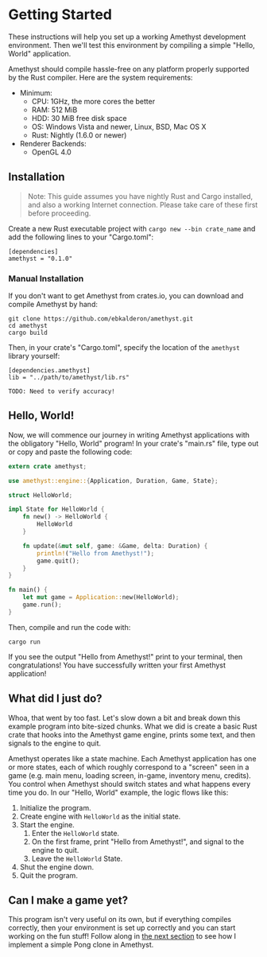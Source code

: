 # Getting Started

These instructions will help you set up a working Amethyst development
environment. Then we'll test this environment by compiling a simple "Hello,
World" application.

Amethyst should compile hassle-free on any platform properly supported by the
Rust compiler. Here are the system requirements:

* Minimum:
  * CPU: 1GHz, the more cores the better
  * RAM: 512 MiB
  * HDD: 30 MiB free disk space
  * OS: Windows Vista and newer, Linux, BSD, Mac OS X
  * Rust: Nightly (1.6.0 or newer)
* Renderer Backends:
  * OpenGL 4.0

## Installation

> Note: This guide assumes you have nightly Rust and Cargo installed, and also a
> working Internet connection. Please take care of these first before
> proceeding.

Create a new Rust executable project with `cargo new --bin crate_name` and add
the following lines to your "Cargo.toml":

```
[dependencies]
amethyst = "0.1.0"
```

### Manual Installation

If you don't want to get Amethyst from crates.io, you can download and compile
Amethyst by hand:

```
git clone https://github.com/ebkalderon/amethyst.git
cd amethyst
cargo build
```

Then, in your crate's "Cargo.toml", specify the location of the `amethyst`
library yourself:

```
[dependencies.amethyst]
lib = "../path/to/amethyst/lib.rs"

TODO: Need to verify accuracy!
```

## Hello, World!

Now, we will commence our journey in writing Amethyst applications with the
obligatory "Hello, World" program! In your crate's "main.rs" file, type out or
copy and paste the following code:

```rust
extern crate amethyst;

use amethyst::engine::{Application, Duration, Game, State};

struct HelloWorld;

impl State for HelloWorld {
    fn new() -> HelloWorld {
        HelloWorld
    }

    fn update(&mut self, game: &Game, delta: Duration) {
        println!("Hello from Amethyst!");
        game.quit();
    }
}

fn main() {
    let mut game = Application::new(HelloWorld);
    game.run();
}
```

Then, compile and run the code with:

```
cargo run
```

If you see the output "Hello from Amethyst!" print to your terminal, then
congratulations! You have successfully written your first Amethyst application!

## What did I just do?

Whoa, that went by too fast. Let's slow down a bit and break down this example
program into bite-sized chunks. What we did is create a basic Rust crate that
hooks into the Amethyst game engine, prints some text, and then signals to the
engine to quit.

Amethyst operates like a state machine. Each Amethyst application has one or
more states, each of which roughly correspond to a "screen" seen in a game (e.g.
main menu, loading screen, in-game, inventory menu, credits). You control when
Amethyst should switch states and what happens every time you do. In our "Hello,
World" example, the logic flows like this:

1. Initialize the program.
2. Create engine with `HelloWorld` as the initial state.
3. Start the engine.
   1. Enter the `HelloWorld` state.
   2. On the first frame, print "Hello from Amethyst!", and signal to the engine
      to quit.
   3. Leave the `HelloWorld` State.
4. Shut the engine down.
5. Quit the program.

## Can I make a game yet?

This program isn't very useful on its own, but if everything compiles correctly,
then your environment is set up correctly and you can start working on the fun
stuff! Follow along in [the next section][sa] to see how I implement a simple
Pong clone in Amethyst.

[sa]: ./simple_application.html

